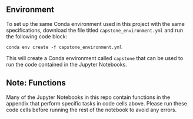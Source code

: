 ## Environment

To set up the same Conda environment used in this project with the same specifications, download the file titled `capstone_environment.yml` and run the following code block:

```
conda env create -f capstone_environment.yml
```

This will create a Conda environment called `capstone` that can be used to run the code contained in the Jupyter Notebooks. 

## Note: Functions

Many of the Jupyter Notebooks in this repo contain functions in the appendix that perform specific tasks in code cells above. Please run these code cells before running the rest of the notebook to avoid any errors. 